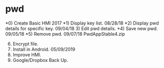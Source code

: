 # pwd
*0) Create Basic HMI						2017
*1) Display key list.						08/28/18
*2) Display pwd details for specific key.	09/04/18
3) Edit pwd details.
*4) Save new pwd.							09/05/18
*5) Remove pwd.								09/07/18	PwdAppStable4.zip

6) Encrypt file.
7) Install in Android.        05/09/2019
8) Improve HMI.
9) Google/Dropbox Back Up.

